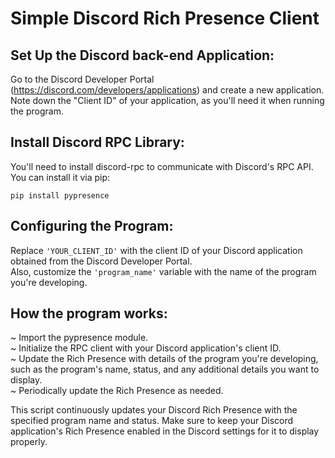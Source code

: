 # Simple Discord Rich Presence Client

## Set Up the Discord back-end Application:

Go to the Discord Developer Portal (https://discord.com/developers/applications) and create a new application. </br>
Note down the "Client ID" of your application, as you'll need it when running the program.

## Install Discord RPC Library:

You'll need to install discord-rpc to communicate with Discord's RPC API. You can install it via pip:
```
pip install pypresence
```
## Configuring the Program:

Replace `'YOUR_CLIENT_ID'` with the client ID of your Discord application obtained from the Discord Developer Portal. </br>
Also, customize the `'program_name'` variable with the name of the program you're developing.

## How the program works:

~ Import the pypresence module. </br>
~ Initialize the RPC client with your Discord application's client ID. </br>
~ Update the Rich Presence with details of the program you're developing, such as the program's name, status, and any additional details you want to display. </br>
~ Periodically update the Rich Presence as needed. </br>

This script continuously updates your Discord Rich Presence with the specified program name and status. Make sure to keep your Discord application's Rich Presence enabled in the Discord settings for it to display properly.
